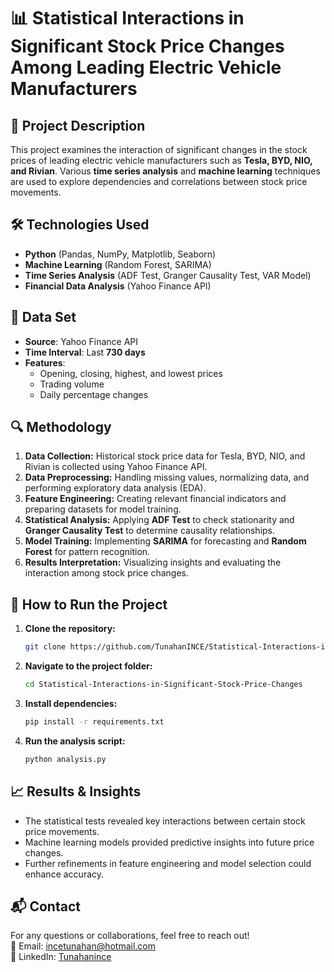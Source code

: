 # 📊 Statistical Interactions in Significant Stock Price Changes Among Leading Electric Vehicle Manufacturers

## 📌 Project Description

This project examines the interaction of significant changes in the stock prices of leading electric vehicle manufacturers such as **Tesla, BYD, NIO, and Rivian**. Various **time series analysis** and **machine learning** techniques are used to explore dependencies and correlations between stock price movements.

## 🛠 Technologies Used

- **Python** (Pandas, NumPy, Matplotlib, Seaborn)
- **Machine Learning** (Random Forest, SARIMA)
- **Time Series Analysis** (ADF Test, Granger Causality Test, VAR Model)
- **Financial Data Analysis** (Yahoo Finance API)

## 📂 Data Set

- **Source**: Yahoo Finance API
- **Time Interval**: Last **730 days**
- **Features**:
  - Opening, closing, highest, and lowest prices
  - Trading volume
  - Daily percentage changes

## 🔍 Methodology

1. **Data Collection:** Historical stock price data for Tesla, BYD, NIO, and Rivian is collected using Yahoo Finance API.
2. **Data Preprocessing:** Handling missing values, normalizing data, and performing exploratory data analysis (EDA).
3. **Feature Engineering:** Creating relevant financial indicators and preparing datasets for model training.
4. **Statistical Analysis:** Applying **ADF Test** to check stationarity and **Granger Causality Test** to determine causality relationships.
5. **Model Training:** Implementing **SARIMA** for forecasting and **Random Forest** for pattern recognition.
6. **Results Interpretation:** Visualizing insights and evaluating the interaction among stock price changes.

## 🚀 How to Run the Project

1. **Clone the repository:**
   ```bash
   git clone https://github.com/TunahanINCE/Statistical-Interactions-in-Significant-Stock-Price-Changes.git
   ```
2. **Navigate to the project folder:**
   ```bash
   cd Statistical-Interactions-in-Significant-Stock-Price-Changes
   ```
3. **Install dependencies:**
   ```bash
   pip install -r requirements.txt
   ```
4. **Run the analysis script:**
   ```bash
   python analysis.py
   ```

## 📈 Results & Insights

- The statistical tests revealed key interactions between certain stock price movements.
- Machine learning models provided predictive insights into future price changes.
- Further refinements in feature engineering and model selection could enhance accuracy.

## 📬 Contact

For any questions or collaborations, feel free to reach out!\
📧 Email: [incetunahan@hotmail.com](mailto\:incetunahan@hotmail.com)\
🔗 LinkedIn: [Tunahanince](https://www.linkedin.com/in/tunahanince/)


